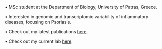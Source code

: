 • MSc student at the Department of Biology, University of Patras, Greece.

• Interested in genomic and transcriptomic variability of inflammatory diseases, focusing on Psoriasis.


• Check out my latest publications [here](https://scholar.google.com/citations?user=VeUc-oUAAAAJ&hl=el).

• Check out my current lab [here](https://geneticslabupatraseng.wordpress.com/).
